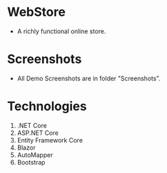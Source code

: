 # WebStore
* A richly functional online store.
 # Screenshots
* All Demo Screenshots are in folder "Screenshots".
# Technologies
1) .NET Core
2) ASP.NET Core 
3) Entity Framework Core 
4) Blazor
5) AutoMapper
6) Bootstrap

